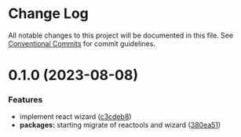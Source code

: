 # Change Log

All notable changes to this project will be documented in this file.
See [Conventional Commits](https://conventionalcommits.org) for commit guidelines.

# 0.1.0 (2023-08-08)

### Features

- implement react wizard ([c3cdeb8](https://github.com/hitechline/hitl-packages/commit/c3cdeb8411f85a3c7cccd4303bf112c04d3990c6))
- **packages:** starting migrate of reactools and wizard ([380ea51](https://github.com/hitechline/hitl-packages/commit/380ea51baee33ddb06ae60c7754bdf62b36062a8))
